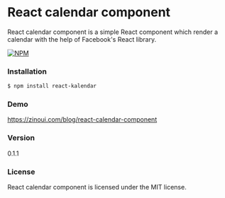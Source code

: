 # React calendar component
React calendar component is a simple React component which render a calendar with the help of Facebook's React library.

[![NPM](https://nodei.co/npm/react-kalendar.png)](https://nodei.co/npm/react-kalendar/)

### Installation
```sh
$ npm install react-kalendar
```
### Demo
https://zinoui.com/blog/react-calendar-component

### Version
0.1.1

### License
React calendar component is licensed under the MIT license.
